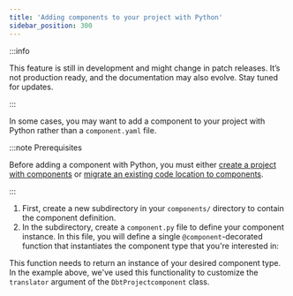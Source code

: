 ```yaml
---
title: 'Adding components to your project with Python'
sidebar_position: 300
---
```


:::info

This feature is still in development and might change in patch releases. It’s not production ready, and the documentation may also evolve. Stay tuned for updates.

:::

In some cases, you may want to add a component to your project with Python rather than a `component.yaml` file.

:::note Prerequisites

Before adding a component with Python, you must either [create a project with components](/guides/labs/components/building-pipelines-with-components/creating-a-code-location-with-components) or [migrate an existing code location to components](/guides/labs/components/migrating-to-components/migrating-code-location).

:::

1. First, create a new subdirectory in your `components/` directory to contain the component definition.
2. In the subdirectory, create a `component.py` file to define your component instance. In this file, you will define a single `@component`-decorated function that instantiates the component type that you're interested in:

<CodeExample path="docs_beta_snippets/docs_beta_snippets/guides/components/python-components/component.py" language="python" />

This function needs to return an instance of your desired component type. In the example above, we've used this functionality to customize the `translator` argument of the `DbtProjectcomponent` class.
